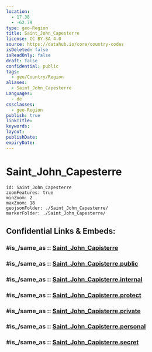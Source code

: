 ```yaml
---
location:
  - 17.38
  - -62.79
type: geo-Region
title: Saint_John_Capesterre
license: CC BY-SA 4.0
source: https://datahub.io/core/country-codes
isDeleted: false
isReadOnly: false
draft: false
confidential: public
tags:
  - geo/Country/Region
aliases:
  - Saint_John_Capesterre
Languages:
  - de
cssclasses:
  - geo-Region
publish: true
linkTitle:
keywords:
layout:
publishDate:
expiryDate:
---
```


# Saint_John_Capesterre

```leaflet
id: Saint_John_Capesterre
zoomFeatures: true 
minZoom: 2 
maxZoom: 18
geojsonFolder: ./Saint_John_Capesterre/
markerFolder: ./Saint_John_Capesterre/
```


## Confidential Links & Embeds: 

### #is_/same_as :: [Saint_John_Capisterre](/_Standards/Earth/Continent/America~Caribbean/Saint_Kitts_and_Nevis~Islands/parishes~Saint_Kitts_and_Nevis/Saint_John_Capisterre.md) 

### #is_/same_as :: [Saint_John_Capisterre.public](/_public/Earth/Continent/America~Caribbean/Saint_Kitts_and_Nevis~Islands/parishes~Saint_Kitts_and_Nevis/Saint_John_Capisterre.public.md) 

### #is_/same_as :: [Saint_John_Capisterre.internal](/_internal/Earth/Continent/America~Caribbean/Saint_Kitts_and_Nevis~Islands/parishes~Saint_Kitts_and_Nevis/Saint_John_Capisterre.internal.md) 

### #is_/same_as :: [Saint_John_Capisterre.protect](/_protect/Earth/Continent/America~Caribbean/Saint_Kitts_and_Nevis~Islands/parishes~Saint_Kitts_and_Nevis/Saint_John_Capisterre.protect.md) 

### #is_/same_as :: [Saint_John_Capisterre.private](/_private/Earth/Continent/America~Caribbean/Saint_Kitts_and_Nevis~Islands/parishes~Saint_Kitts_and_Nevis/Saint_John_Capisterre.private.md) 

### #is_/same_as :: [Saint_John_Capisterre.personal](/_personal/Earth/Continent/America~Caribbean/Saint_Kitts_and_Nevis~Islands/parishes~Saint_Kitts_and_Nevis/Saint_John_Capisterre.personal.md) 

### #is_/same_as :: [Saint_John_Capisterre.secret](/_secret/Earth/Continent/America~Caribbean/Saint_Kitts_and_Nevis~Islands/parishes~Saint_Kitts_and_Nevis/Saint_John_Capisterre.secret.md)

